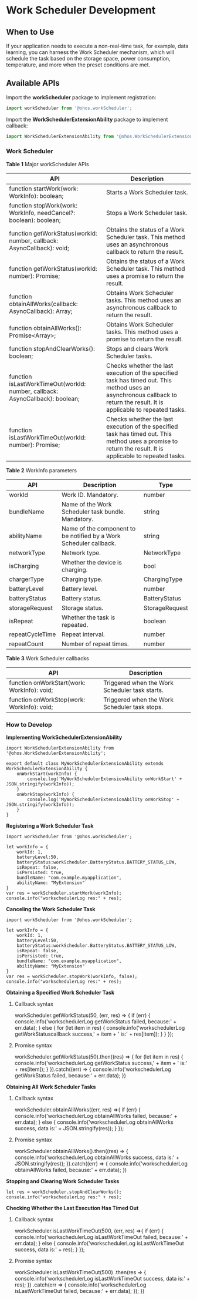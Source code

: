 # Work Scheduler Development

## When to Use

If your application needs to execute a non-real-time task, for example, data learning, you can harness the Work Scheduler mechanism, which will schedule the task based on the storage space, power consumption, temperature, and more when the preset conditions are met.


## Available APIs
Import the **workScheduler** package to implement registration:
```js
import workScheduler from '@ohos.workScheduler';
```

Import the **WorkSchedulerExtensionAbility** package to implement callback:
```js
import WorkSchedulerExtensionAbility from '@ohos.WorkSchedulerExtensionAbility';
```

### Work Scheduler

**Table 1** Major workScheduler APIs

 API                                                          | Description                                                  
 ------------------------------------------------------------ | ------------------------------------------------------------ 
 function startWork(work: WorkInfo): boolean;                 | Starts a Work Scheduler task.                                
 function stopWork(work: WorkInfo, needCancel?: boolean): boolean; | Stops a Work Scheduler task.                                 
 function getWorkStatus(workId: number, callback: AsyncCallback<WorkInfo>): void; | Obtains the status of a Work Scheduler task. This method uses an asynchronous callback to return the result. 
 function getWorkStatus(workId: number): Promise<WorkInfo>;   | Obtains the status of a Work Scheduler task. This method uses a promise to return the result. 
 function obtainAllWorks(callback: AsyncCallback<void>): Array<WorkInfo>; | Obtains Work Scheduler tasks. This method uses an asynchronous callback to return the result. 
 function obtainAllWorks(): Promise<Array<WorkInfo>>;         | Obtains Work Scheduler tasks. This method uses a promise to return the result. 
 function stopAndClearWorks(): boolean;                       | Stops and clears Work Scheduler tasks.                       
 function isLastWorkTimeOut(workId: number, callback: AsyncCallback<void>): boolean; | Checks whether the last execution of the specified task has timed out. This method uses an asynchronous callback to return the result. It is applicable to repeated tasks. 
 function isLastWorkTimeOut(workId: number): Promise<boolean>; | Checks whether the last execution of the specified task has timed out. This method uses a promise to return the result. It is applicable to repeated tasks. 

**Table 2** WorkInfo parameters

API|Description|Type                          
---------------------------------------------------------|-----------------------------------------|---------------------------------------------------------
workId | Work ID. Mandatory.|number
bundleName | Name of the Work Scheduler task bundle. Mandatory.|string
abilityName | Name of the component to be notified by a Work Scheduler callback.|string
networkType | Network type.| NetworkType
isCharging | Whether the device is charging.| bool
chargerType | Charging type.| ChargingType
batteryLevel | Battery level.| number
batteryStatus| Battery status.|    BatteryStatus
storageRequest|Storage status.|    StorageRequest
isRepeat|Whether the task is repeated.|    boolean
repeatCycleTime |Repeat interval.|    number
repeatCount    |Number of repeat times.| number

**Table 3** Work Scheduler callbacks

API                                                   |     Description                           
---------------------------------------------------------|-----------------------------------------
function onWorkStart(work: WorkInfo): void; | Triggered when the Work Scheduler task starts.
function onWorkStop(work: WorkInfo): void; | Triggered when the Work Scheduler task stops.

### How to Develop

**Implementing WorkSchedulerExtensionAbility**

    import WorkSchedulerExtensionAbility from '@ohos.WorkSchedulerExtensionAbility';
    
    export default class MyWorkSchedulerExtensionAbility extends WorkSchedulerExtensionAbility {
        onWorkStart(workInfo) {
            console.log('MyWorkSchedulerExtensionAbility onWorkStart' + JSON.stringify(workInfo));
        }
        onWorkStop(workInfo) {
            console.log('MyWorkSchedulerExtensionAbility onWorkStop' + JSON.stringify(workInfo));
        }
    }


**Registering a Work Scheduler Task**

    import workScheduler from '@ohos.workScheduler';
    
    let workInfo = {
        workId: 1,
        batteryLevel:50,
        batteryStatus:workScheduler.BatteryStatus.BATTERY_STATUS_LOW,
        isRepeat: false,
        isPersisted: true,
        bundleName: "com.example.myapplication",
        abilityName: "MyExtension"
    }
    var res = workScheduler.startWork(workInfo);
    console.info("workschedulerLog res:" + res);


**Canceling the Work Scheduler Task**


    import workScheduler from '@ohos.workScheduler';
    
    let workInfo = {
        workId: 1,
        batteryLevel:50,
        batteryStatus:workScheduler.BatteryStatus.BATTERY_STATUS_LOW,
        isRepeat: false,
        isPersisted: true,
        bundleName: "com.example.myapplication",
        abilityName: "MyExtension"
    }
    var res = workScheduler.stopWork(workInfo, false);
    console.info("workschedulerLog res:" + res);


**Obtaining a Specified Work Scheduler Task**

1. Callback syntax

    workScheduler.getWorkStatus(50, (err, res) => {
      if (err) {
        console.info('workschedulerLog getWorkStatus failed, because:' + err.data);
      } else {
        for (let item in res) {
          console.info('workschedulerLog getWorkStatuscallback success,' + item + ' is:' + res[item]);
        }
      }
    });


2. Promise syntax

    workScheduler.getWorkStatus(50).then((res) => {
      for (let item in res) {
        console.info('workschedulerLog getWorkStatus success,' + item + ' is:' + res[item]);
      }
    }).catch((err) => {
      console.info('workschedulerLog getWorkStatus failed, because:' + err.data);
    })


**Obtaining All Work Scheduler Tasks**

1. Callback syntax

    workScheduler.obtainAllWorks((err, res) =>{
      if (err) {
        console.info('workschedulerLog obtainAllWorks failed, because:' + err.data);
      } else {
        console.info('workschedulerLog obtainAllWorks success, data is:' + JSON.stringify(res));
      }
    });

2. Promise syntax

    workScheduler.obtainAllWorks().then((res) => {
      console.info('workschedulerLog obtainAllWorks success, data is:' + JSON.stringify(res));
    }).catch((err) => {
      console.info('workschedulerLog obtainAllWorks failed, because:' + err.data);
    })

**Stopping and Clearing Work Scheduler Tasks**

    let res = workScheduler.stopAndClearWorks();
    console.info("workschedulerLog res:" + res);

**Checking Whether the Last Execution Has Timed Out**

1. Callback syntax

    workScheduler.isLastWorkTimeOut(500, (err, res) =>{
      if (err) {
        console.info('workschedulerLog isLastWorkTimeOut failed, because:' + err.data);
      } else {
        console.info('workschedulerLog isLastWorkTimeOut success, data is:' + res);
      }
    });

2. Promise syntax

    workScheduler.isLastWorkTimeOut(500)
      .then(res => {
        console.info('workschedulerLog isLastWorkTimeOut success, data is:' + res);
      })
      .catch(err =>  {
        console.info('workschedulerLog isLastWorkTimeOut failed, because:' + err.data);
      });
    })

